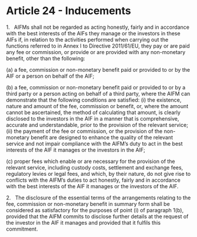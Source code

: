 # Article 24 - Inducements


1.   AIFMs shall not be regarded as acting honestly, fairly and in accordance with the best interests of the AIFs they manage or the investors in these AIFs if, in relation to the activities performed when carrying out the functions referred to in Annex I to Directive 2011/61/EU, they pay or are paid any fee or commission, or provide or are provided with any non-monetary benefit, other than the following:

(a) a fee, commission or non-monetary benefit paid or provided to or by the AIF or a person on behalf of the AIF;

(b) a fee, commission or non-monetary benefit paid or provided to or by a third party or a person acting on behalf of a third party, where the AIFM can demonstrate that the following conditions are satisfied: (i) the existence, nature and amount of the fee, commission or benefit, or, where the amount cannot be ascertained, the method of calculating that amount, is clearly disclosed to the investors in the AIF in a manner that is comprehensive, accurate and understandable, prior to the provision of the relevant service; (ii) the payment of the fee or commission, or the provision of the non-monetary benefit are designed to enhance the quality of the relevant service and not impair compliance with the AIFM’s duty to act in the best interests of the AIF it manages or the investors in the AIF;

(c) proper fees which enable or are necessary for the provision of the relevant service, including custody costs, settlement and exchange fees, regulatory levies or legal fees, and which, by their nature, do not give rise to conflicts with the AIFM’s duties to act honestly, fairly and in accordance with the best interests of the AIF it manages or the investors of the AIF.

2.   The disclosure of the essential terms of the arrangements relating to the fee, commission or non-monetary benefit in summary form shall be considered as satisfactory for the purposes of point (i) of paragraph 1(b), provided that the AIFM commits to disclose further details at the request of the investor in the AIF it manages and provided that it fulfils this commitment.
